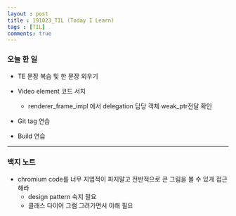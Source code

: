 ```yaml
---
layout : post
title : 191023_TIL (Today I Learn)
tags : [TIL]
comments: true
---
```

### 오늘 한 일
- TE 문장 복습 및 한 문장 외우기

- Video element 코드 서치
  - renderer_frame_impl 에서 delegation 담당 객체 weak_ptr전달 확인
- Git tag 연습
- Build 연습

---
### 백지 노트
- chromium code를 너무 지엽적이 파지말고 전반적으로 큰 그림을 볼 수 있게 접근해라
  - design pattern 숙지 필요
  - 클래스 다이어 그램 그려가면서 이해 필요

